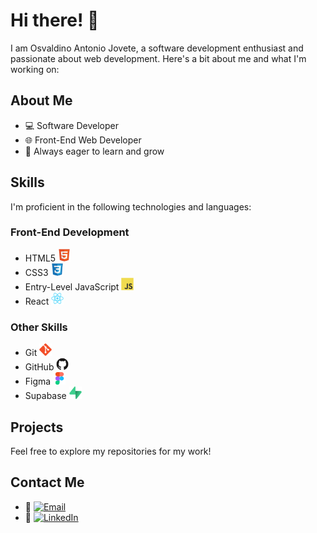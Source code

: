 # Hi there! 👋

I am Osvaldino Antonio Jovete, a software development enthusiast  and passionate about web development. Here's a bit about me and what I'm working on:

## About Me

- 💻 Software Developer
- 🌐 Front-End Web Developer
- 🚀 Always eager to learn and grow

## Skills

I'm proficient in the following technologies and languages:

### Front-End Development

- HTML5 <img src="https://raw.githubusercontent.com/devicons/devicon/master/icons/html5/html5-original.svg" width="20" alt="HTML5 Logo">
- CSS3 <img src="https://raw.githubusercontent.com/devicons/devicon/master/icons/css3/css3-original.svg" width="20" alt="CSS3 Logo">
- Entry-Level JavaScript <img src="https://raw.githubusercontent.com/devicons/devicon/master/icons/javascript/javascript-original.svg" width="20" alt="JavaScript Logo">
- React <img src="https://raw.githubusercontent.com/devicons/devicon/master/icons/react/react-original.svg" width="20" alt="React Logo">

### Other Skills

- Git <img src="https://raw.githubusercontent.com/devicons/devicon/master/icons/git/git-original.svg" width="20" alt="Git Logo">
- GitHub <img src="https://raw.githubusercontent.com/devicons/devicon/master/icons/github/github-original.svg" width="20" alt="GitHub Logo">
- Figma <img src="https://raw.githubusercontent.com/devicons/devicon/master/icons/figma/figma-original.svg"  width="20" alt="Figma Logo">
- Supabase <img src="https://raw.githubusercontent.com/devicons/devicon/master/icons/supabase/supabase-original.svg"  width="20" alt="Supabase Logo">


## Projects

Feel free to explore my repositories for my work!

## Contact Me

- 📧 [![Email](https://img.shields.io/badge/Email-%20-blue)](mailto:djovety@gmail.com)
- 💼 [![LinkedIn](https://img.shields.io/badge/LinkedIn-%20-blue)](https://www.linkedin.com/in/osvaldino-jovete-563564288/)


<!---Let's connect and explore opportunities together, because finding the perfect job is an exciting journey, and I'm eager to be a part of it! 😄--->

<!---
Dino04-cyber/Dino04-cyber is a ✨ special ✨ repository because its `README.md` (this file) appears on your GitHub profile.
You can click the Preview link to take a look at your changes.
--->
